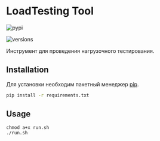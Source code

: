# LoadTesting Tool #
![pypi](https://img.shields.io/pypi/v/pybadges.svg)

![versions](https://img.shields.io/pypi/pyversions/pybadges.svg)

Инструмент для проведения нагрузочного тестирования.

## Installation

Для установки необходим пакетный менеджер [pip](https://pip.pypa.io/en/stable/).

```bash
pip install -r requirements.txt
```

## Usage

```shell
chmod a+x run.sh
./run.sh
```